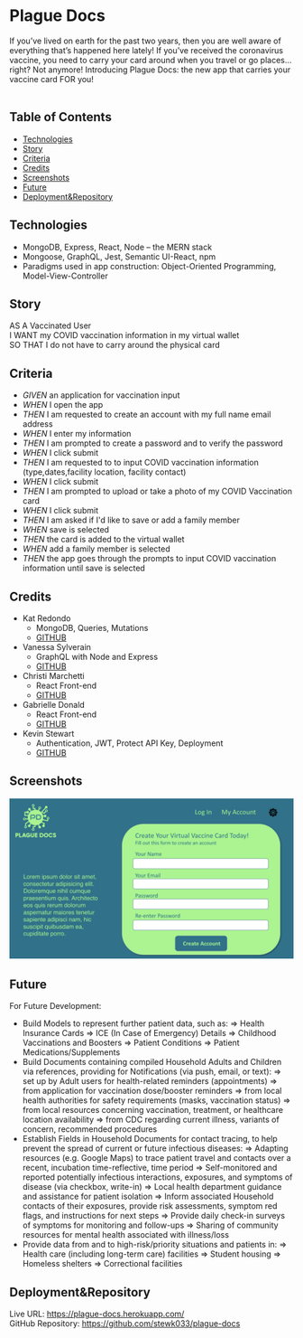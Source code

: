 # Plague Docs

If you’ve lived on earth for the past two years, then you are well aware of everything that’s happened here lately! If you’ve received the coronavirus vaccine, you need to carry your card around when you travel or go places… right? Not anymore! Introducing Plague Docs: the new app that carries your vaccine card FOR you!<br/><br/>

## Table of Contents

* [Technologies](#Technologies)
* [Story](#Story)
* [Criteria](#Criteria)
* [Credits](#Credits)
* [Screenshots](#Screenshots)
* [Future](#Future)
* [Deployment&Repository](#Deployment&Repository)

## Technologies

* MongoDB, Express, React, Node – the MERN stack
* Mongoose, GraphQL, Jest, Semantic UI-React, npm
* Paradigms used in app construction: Object-Oriented Programming, Model-View-Controller

## Story

AS A Vaccinated User <br/>
I WANT my COVID vaccination information in my virtual wallet <br/>
SO THAT I do not have to carry around the physical card

## Criteria

* _GIVEN_ an application for vaccination input
* _WHEN_ I open the app
* _THEN_ I am requested to create an account with my full name email address  
* _WHEN_ I enter my information 
* _THEN_ I am prompted to create a password and to verify the password
* _WHEN_ I click submit 
* _THEN_ I am requested to to input COVID vaccination information (type,dates,facility location, facility contact)
* _WHEN_ I click submit 
* _THEN_ I am prompted to upload or take a photo of my COVID Vaccination card
* _WHEN_ I click submit
* _THEN_ I am asked if I'd like to save or add a family member
* _WHEN_ save is selected 
* _THEN_ the card is added to the virtual wallet
* _WHEN_ add a family member is selected 
* _THEN_ the app goes through the prompts to input COVID vaccination information until save is selected

## Credits

* Kat Redondo
    - MongoDB, Queries, Mutations
    - [GITHUB](https://github.com/ru3ykat)
* Vanessa Sylverain
    - GraphQL with Node and Express
    - [GITHUB](https://github.com/sylverainv)
* Christi Marchetti
    - React Front-end
    - [GITHUB](https://github.com/chl850405)
* Gabrielle Donald
    - React Front-end
    - [GITHUB](https://github.com/gabriellenoelle)
* Kevin Stewart
    - Authentication, JWT, Protect API Key, Deployment
    - [GITHUB](https://github.com/stewk033)

## Screenshots

![MOCKUP](./assets/images/mockup.png)

## Future

For Future Development:
- Build Models to represent further patient data, such as:
  => Health Insurance Cards
  => ICE (In Case of Emergency) Details
  => Childhood Vaccinations and Boosters
  => Patient Conditions
  => Patient Medications/Supplements
- Build Documents containing compiled Household Adults and Children via references, providing for Notifications (via push, email, or text):
  => set up by Adult users for health-related reminders (appointments)
  => from application for vaccination dose/booster reminders
  => from local health authorities for safety requirements (masks, vaccination status)
  => from local resources concerning vaccination, treatment, or healthcare location availability
  => from CDC regarding current illness, variants of concern, recommended procedures
- Establish Fields in Household Documents for contact tracing, to help prevent the spread of current or future infectious diseases:
  => Adapting resources (e.g. Google Maps) to trace patient travel and contacts over a recent, incubation time-reflective, time period
  => Self-monitored and reported potentially infectious interactions, exposures, and symptoms of disease (via checkbox, write-in)
  => Local health department guidance and assistance for patient isolation
  => Inform associated Household contacts of their exposures, provide risk assessments, symptom red flags, and instructions for next steps
  => Provide daily check-in surveys of symptoms for monitoring and follow-ups
  => Sharing of community resources for mental health associated with illness/loss
- Provide data from and to high-risk/priority situations and patients in:
  => Health care (including long-term care) facilities
  => Student housing
  => Homeless shelters
  => Correctional facilities

## Deployment&Repository

Live URL: https://plague-docs.herokuapp.com/ <br/>
GitHub Repository: https://github.com/stewk033/plague-docs
